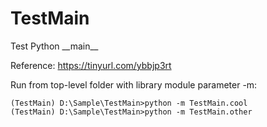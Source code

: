 # TestMain
Test Python \_\_main\_\_

Reference: https://tinyurl.com/ybbjp3rt

Run from top-level folder with library module parameter -m:

```
(TestMain) D:\Sample\TestMain>python -m TestMain.cool
(TestMain) D:\Sample\TestMain>python -m TestMain.other
```